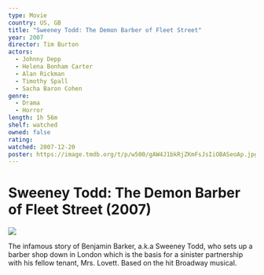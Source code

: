 ```yaml
---
type: Movie
country: US, GB
title: "Sweeney Todd: The Demon Barber of Fleet Street"
year: 2007
director: Tim Burton
actors:
  - Johnny Depp
  - Helena Bonham Carter
  - Alan Rickman
  - Timothy Spall
  - Sacha Baron Cohen
genre:
  - Drama
  - Horror
length: 1h 56m
shelf: watched
owned: false
rating:
watched: 2007-12-20
poster: https://image.tmdb.org/t/p/w500/gAW4J1bkRjZKmFsJsIiOBASeoAp.jpg
---
```


# Sweeney Todd: The Demon Barber of Fleet Street (2007)

![](https://image.tmdb.org/t/p/w500/gAW4J1bkRjZKmFsJsIiOBASeoAp.jpg)

The infamous story of Benjamin Barker, a.k.a Sweeney Todd, who sets up a barber shop down in London which is the basis for a sinister partnership with his fellow tenant, Mrs. Lovett. Based on the hit Broadway musical.